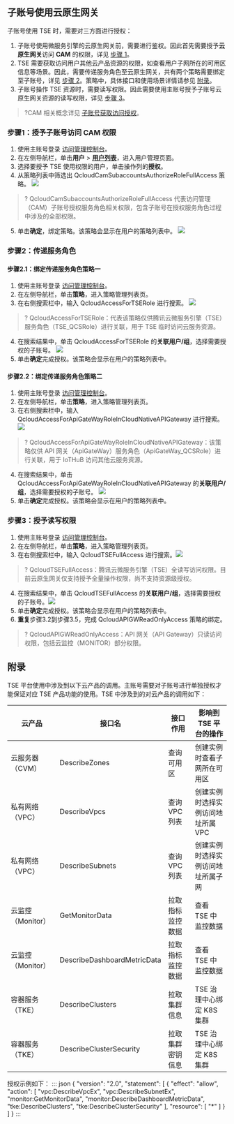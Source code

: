 ## 子账号使用云原生网关



子账号使用 TSE 时，需要对三方面进行授权：

1. 子账号使用微服务引擎的云原生网关前，需要进行鉴权。因此首先需要授予**云原生网关**访问 **CAM** 的权限，详见 [步骤 1](#step1)。
2. TSE 需要获取访问用户其他云产品资源的权限，如查看用户子网所在的可用区信息等场景。因此，需要传递服务角色至云原生网关，共有两个策略需要绑定至子账号，详见 [步骤 2](#step2)。策略中，具体接口和使用场景详情请参见 [附录](#msg)。
3. 子账号操作 TSE 资源时，需要读写权限。因此需要使用主账号授予子账号云原生网关资源的读写权限，详见 [步骤 3](#step3)。

>?CAM 相关概念详见 [子账号获取访问授权](https://cloud.tencent.com/document/product/1364/56269)。

[](id:step1)
### 步骤1：授予子账号访问 CAM 权限
1. 使用主账号登录 [访问管理控制台](https://console.cloud.tencent.com/cam)。
2. 在左侧导航栏，单击**用户** > **[用户列表](https://console.cloud.tencent.com/cam)**，进入用户管理页面。
3. 选择要授予 TSE 使用权限的用户，单击操作列的**授权**。
4. 从策略列表中筛选出 QcloudCamSubaccountsAuthorizeRoleFullAccess 策略。
   ![](https://qcloudimg.tencent-cloud.cn/raw/faef494ca3d3c2be0ccd6cae3a00f602.png)
>? QcloudCamSubaccountsAuthorizeRoleFullAccess 代表访问管理（CAM）子账号授权服务角色相关权限，包含子账号在授权服务角色过程中涉及的全部权限。
5. 单击**确定**，绑定策略。该策略会显示在用户的策略列表中。
   ![](https://qcloudimg.tencent-cloud.cn/raw/d6da9172fb9715c9781727c3cb1d8e56.png)

[](id:step2) 
### 步骤2：传递服务角色
#### 步骤2.1：绑定传递服务角色策略一

1. 使用主账号登录 [访问管理控制台](https://console.cloud.tencent.com/cam)。
2. 在左侧导航栏，单击**策略**，进入策略管理列表页。
3. 在右侧搜索栏中，输入 QcloudAccessForTSERole 进行搜索。
![](https://qcloudimg.tencent-cloud.cn/raw/de03a79b8d83f102e9bbdf81eb0b4270.png)
>? QcloudAccessForTSERole：代表该策略仅供腾讯云微服务引擎（TSE）服务角色（TSE_QCSRole）进行关联，用于 TSE 临时访问云服务资源。
4. 在搜索结果中，单击 QcloudAccessForTSERole 的**关联用户/组**，选择需要授权的子账号。
![](https://qcloudimg.tencent-cloud.cn/raw/aa33fc11a355eea81fcf8dbdaabc67a3.png)
5. 单击**确定**完成授权。该策略会显示在用户的策略列表中。

#### 步骤2.2：绑定传递服务角色策略二

1. 使用主账号登录 [访问管理控制台](https://console.cloud.tencent.com/cam)。
2. 在左侧导航栏，单击**策略**，进入策略管理列表页。
3. 在右侧搜索栏中，输入 QcloudAccessForApiGateWayRoleInCloudNativeAPIGateway 进行搜索。
![](https://qcloudimg.tencent-cloud.cn/raw/fabf6f0173352aa7195c9aeb73670b3a.png)
>?  QcloudAccessForApiGateWayRoleInCloudNativeAPIGateway：该策略仅供 API 网关（ApiGateWay）服务角色（ApiGateWay_QCSRole）进行关联，用于 IoTHuB 访问其他云服务资源。
4. 在搜索结果中，单击 QcloudAccessForApiGateWayRoleInCloudNativeAPIGateway 的**关联用户/组**，选择需要授权的子账号。
![](https://qcloudimg.tencent-cloud.cn/raw/d29a2f5e2102e577de6640e7b9f45995.jpg)
5. 单击**确定**完成授权。该策略会显示在用户的策略列表中。


[](id:step2)
### 步骤3：授予读写权限

1. 使用主账号登录 [访问管理控制台](https://console.cloud.tencent.com/cam)。
2. 在左侧导航栏，单击**策略**，进入策略管理列表页。
3. 在右侧搜索栏中，输入 QcloudTSEFullAccess 进行搜索。![](https://qcloudimg.tencent-cloud.cn/raw/445c4fd5b87d6fb4492fdb7e9c9e1f6f.png)
>? QcloudTSEFullAccess：腾讯云微服务引擎（TSE）全读写访问权限。目前云原生网关仅支持授予全量操作权限，尚不支持资源级授权。
4. 在搜索结果中，单击 QcloudTSEFullAccess 的**关联用户/组**，选择需要授权的子账号。![](https://qcloudimg.tencent-cloud.cn/raw/aa33fc11a355eea81fcf8dbdaabc67a3.png)
5. 单击**确定**完成授权。该策略会显示在用户的策略列表中。
6. **重复**步骤3.2到步骤3.5，完成 QcloudAPIGWReadOnlyAccess 策略的绑定。
>? QcloudAPIGWReadOnlyAccess：API 网关（API Gateway）只读访问权限，包括云监控（MONITOR）部分权限。


[](id:msg)
## 附录

TSE 平台使用中涉及到以下云产品的调用。主账号需要对子账号进行单独授权才能保证对应 TSE 产品功能的使用。TSE 中涉及到的对云产品的调用如下：

| 云产品            | 接口名                      | 接口作用         | 影响到 TSE 平台的操作              |
| ----------------- | --------------------------- | ---------------- | ---------------------------------- |
| 云服务器（CVM）   | DescribeZones               | 查询可用区       | 创建实例时查看子网所在可用区       |
| 私有网络（VPC）   | DescribeVpcs                | 查询 VPC 列表    | 创建实例时选择实例访问地址所属 VPC |
| 私有网络（VPC）   | DescribeSubnets             | 查询 VPC 列表    | 创建实例时选择实例访问地址所属子网 |
| 云监控（Monitor） | GetMonitorData              | 拉取指标监控数据 | 查看 TSE 中监控数据                |
| 云监控（Monitor） | DescribeDashboardMetricData | 拉取指标监控数据 | 查看 TSE 中监控数据                |
| 容器服务（TKE）   | DescribeClusters            | 拉取集群信息     | TSE 治理中心绑定 K8S 集群            |
| 容器服务（TKE）   | DescribeClusterSecurity     | 拉取集群密钥信息 | TSE 治理中心绑定 K8S 集群          |

授权示例如下：
<dx-codeblock>
:::  json
{
  "version": "2.0",
  "statement": [
    {
      "effect": "allow",
      "action": [
        "vpc:DescribeVpcEx",
        "vpc:DescribeSubnetEx",
        "monitor:GetMonitorData",
        "monitor:DescribeDashboardMetricData",
        "tke:DescribeClusters",
        "tke:DescribeClusterSecurity"
      ],
      "resource": [
        "*"
      ]
    }
  ]
}
:::
</dx-codeblock>
